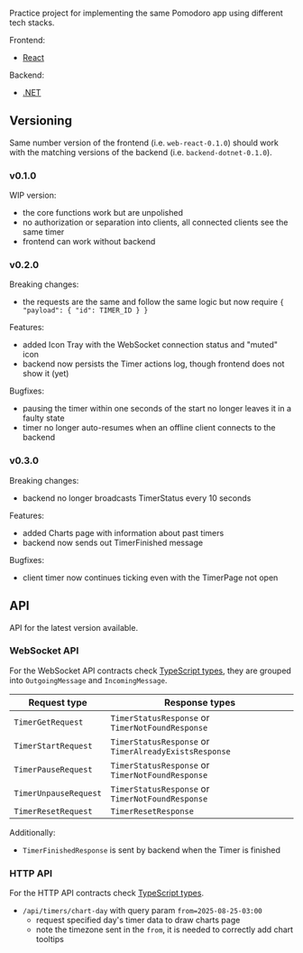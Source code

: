 Practice project for implementing the same Pomodoro app using different tech stacks.

Frontend:
- [React](web-react/README.md)

Backend:
- [.NET](backend-dotnet/README.md)

## Versioning
Same number version of the frontend (i.e. `web-react-0.1.0`) should work with the matching versions of the backend (i.e. `backend-dotnet-0.1.0`).

### v0.1.0

WIP version:
- the core functions work but are unpolished
- no authorization or separation into clients, all connected clients see the same timer
- frontend can work without backend

### v0.2.0

Breaking changes:
- the requests are the same and follow the same logic but now require `{ "payload": { "id": TIMER_ID } }`

Features:
- added Icon Tray with the WebSocket connection status and "muted" icon
- backend now persists the Timer actions log, though frontend does not show it (yet)

Bugfixes:
- pausing the timer within one seconds of the start no longer leaves it in a faulty state
- timer no longer auto-resumes when an offline client connects to the backend

### v0.3.0

Breaking changes:
- backend no longer broadcasts TimerStatus every 10 seconds

Features:
- added Charts page with information about past timers
- backend now sends out TimerFinished message

Bugfixes:
- client timer now continues ticking even with the TimerPage not open

## API

API for the latest version available.

### WebSocket API

For the WebSocket API contracts check [TypeScript types](https://github.com/gfx687/pomodoro-timer/blob/web-react-0.3.0/web-react/src/other/types.websocket.tsx), they are grouped into `OutgoingMessage` and `IncomingMessage`.

Request type | Response types
-|-
`TimerGetRequest`|`TimerStatusResponse` or `TimerNotFoundResponse`
`TimerStartRequest`|`TimerStatusResponse` or `TimerAlreadyExistsResponse`
`TimerPauseRequest`|`TimerStatusResponse` or `TimerNotFoundResponse`
`TimerUnpauseRequest`|`TimerStatusResponse` or `TimerNotFoundResponse`
`TimerResetRequest`|`TimerResetResponse`

Additionally:
- `TimerFinishedResponse` is sent by backend when the Timer is finished

### HTTP API

For the HTTP API contracts check [TypeScript types](https://github.com/gfx687/pomodoro-timer/blob/web-react-0.3.0/web-react/src/other/types.api.tsx).

- `/api/timers/chart-day` with query param `from=2025-08-25-03:00`
  - request specified day's timer data to draw charts page
  - note the timezone sent in the `from`, it is needed to correctly add chart tooltips